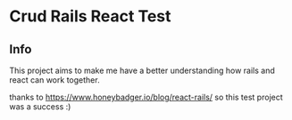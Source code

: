# Crud Rails React Test

## Info

This project aims to make me have a better understanding how rails and react can work together.



thanks to https://www.honeybadger.io/blog/react-rails/ so this test project was a success :)
